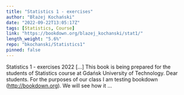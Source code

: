```yaml
---
title: "Statistics 1 - exercises"
author: "Błażej Kochański"
date: "2022-09-22T13:05:17Z"
tags: [Statistics, Course]
link: "https://bookdown.org/blazej_kochanski/stat1/"
length_weight: "5.6%"
repo: "bkochanski/Statistics1"
pinned: false
---
```


Statistics 1 - exercises 2022 [...] This book is being prepared for the students of Statistics course at Gdańsk University of Technology. Dear students. For the purposes of our class I am testing bookdown (http://bookdown.org). We will see how it ...
